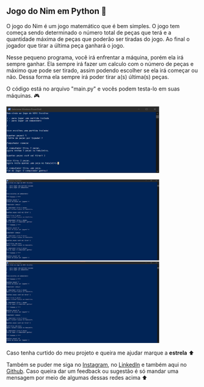 ## Jogo do Nim em Python :snake:

O jogo do Nim é um jogo matemático que é bem simples. O jogo tem começa sendo determinado o número total de peças que terá e a quantidade máxima de peças que poderão ser tiradas do jogo. Ao final o jogador que tirar a última peça ganhará o jogo.

Nesse pequeno programa, você irá enfrentar a máquina, porém ela irá sempre ganhar. Ela sempre irá fazer um calculo com o número de peças e máximo que pode ser tirado, assim podendo escolher se ela irá começar ou não. Dessa forma ela sempre irá poder tirar a(s) última(s) peças.

O código está no arquivo "main.py" e vocês podem testa-lo em suas máquinas. :video_game:

<img src="/jogo-images/jogo-nim1.png" width="400px">

<img src="/jogo-images/jogo-nim2.png" width="400px"> <img src="/jogo-images/jogo-nim3.png" width="400px">

Caso tenha curtido do meu projeto e queira me ajudar marque a  **estrela** :arrow_up:

Também se puder me siga no [Instagram](https://www.instagram.com/marinho.dev/), no [LinkedIn](https://www.linkedin.com/in/matheus-marinho-71ab321b6/) e também aqui no [Github](https://github.com/marinhoo). Caso queira dar um feedback ou sugestão é só mandar uma mensagem por meio de algumas dessas redes acima :arrow_up:
